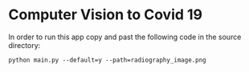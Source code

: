 # Computer Vision to Covid 19

In order to run this app copy and past the following code in the source directory:

`python main.py --default=y --path=radiography_image.png`
 
